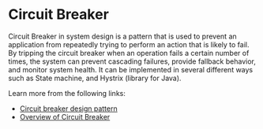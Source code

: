 # Circuit Breaker

Circuit Breaker in system design is a pattern that is used to prevent an application from repeatedly trying to perform an action that is likely to fail. By tripping the circuit breaker when an operation fails a certain number of times, the system can prevent cascading failures, provide fallback behavior, and monitor system health. It can be implemented in several different ways such as State machine, and Hystrix (library for Java).

Learn more from the following links:

- [Circuit breaker design pattern](https://en.wikipedia.org/wiki/Circuit_breaker_design_pattern)
- [Overview of Circuit Breaker](https://medium.com/geekculture/design-patterns-for-microservices-circuit-breaker-pattern-276249ffab33)